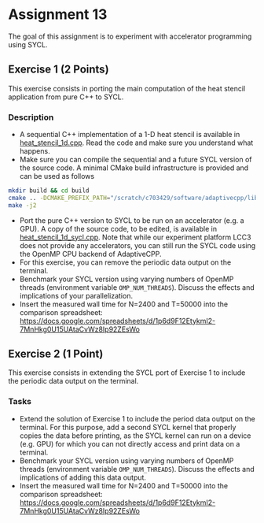 # Assignment 13

The goal of this assignment is to experiment with accelerator programming using SYCL.

## Exercise 1 (2 Points)

This exercise consists in porting the main computation of the heat stencil application from pure C++ to SYCL.

### Description

- A sequential C++ implementation of a 1-D heat stencil is available in [heat_stencil_1d.cpp](heat_stencil_1d/heat_stencil_1d.cpp). Read the code and make sure you understand what happens.
- Make sure you can compile the sequential and a future SYCL version of the source code. A minimal CMake build infrastructure is provided and can be used as follows

```bash
mkdir build && cd build
cmake .. -DCMAKE_PREFIX_PATH="/scratch/c703429/software/adaptivecpp/lib/cmake/AdaptiveCpp/"
make -j2
```

- Port the pure C++ version to SYCL to be run on an accelerator (e.g. a GPU). A copy of the source code, to be edited, is available in [heat_stencil_1d_sycl.cpp](heat_stencil_1d/heat_stencil_1d_sycl.cpp). Note that while our experiment platform LCC3 does not provide any accelerators, you can still run the SYCL code using the OpenMP CPU backend of AdaptiveCPP.
- For this exercise, you can remove the periodic data output on the terminal.
- Benchmark your SYCL version using varying numbers of OpenMP threads (environment variable `OMP_NUM_THREADS`). Discuss the effects and implications of your parallelization.
- Insert the measured wall time for N=2400 and T=50000 into the comparison spreadsheet: https://docs.google.com/spreadsheets/d/1p6d9F12EtykmI2-7MnHkg0U15UAtaCvWz8Ip92ZEsWo

## Exercise 2 (1 Point)

This exercise consists in extending the SYCL port of Exercise 1 to include the periodic data output on the terminal.

### Tasks

- Extend the solution of Exercise 1 to include the period data output on the terminal. For this purpose, add a second SYCL kernel that properly copies the data before printing, as the SYCL kernel can run on a device (e.g. GPU) for which you can not directly access and print data on a terminal.
- Benchmark your SYCL version using varying numbers of OpenMP threads (environment variable `OMP_NUM_THREADS`). Discuss the effects and implications of adding this data output.
- Insert the measured wall time for N=2400 and T=50000 into the comparison spreadsheet: https://docs.google.com/spreadsheets/d/1p6d9F12EtykmI2-7MnHkg0U15UAtaCvWz8Ip92ZEsWo
